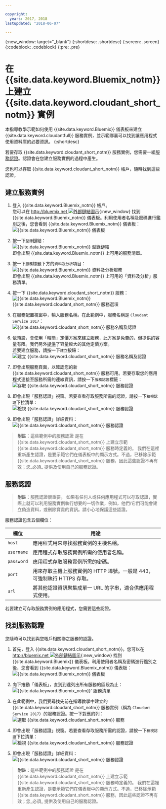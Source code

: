 ```yaml
---

copyright:
  years: 2017, 2018
lastupdated: "2018-06-07"

---
```


{:new_window: target="_blank"}
{:shortdesc: .shortdesc}
{:screen: .screen}
{:codeblock: .codeblock}
{:pre: .pre}

# 在 {{site.data.keyword.Bluemix_notm}} 上建立 {{site.data.keyword.cloudant_short_notm}} 實例

本指導教學示範如何使用 {{site.data.keyword.Bluemix}} 儀表板來建立 {{site.data.keyword.cloudantfull}} 服務實例，並示範哪裏可以找到讓應用程式使用資料庫的必要資訊。
{:shortdesc}

若要存取 {{site.data.keyword.cloudant_short_notm}} 服務實例，您需要一組[服務認證](#the-service-credentials)。認證會在您建立服務實例的過程中產生。

您也可以存取 {{site.data.keyword.cloudant_short_notm}} 帳戶，隨時找到這些認證。

## 建立服務實例

1.  登入 {{site.data.keyword.Bluemix_notm}} 帳戶。<br/>
    您可以在 [http://bluemix.net ![外部鏈結圖示](../images/launch-glyph.svg "外部鏈結圖示")](http://bluemix.net){:new_window} 找到 {{site.data.keyword.Bluemix_notm}} 儀表板。利用使用者名稱及密碼進行鑑別之後，您會看到 {{site.data.keyword.Bluemix_notm}} 儀表板：<br/>
    ![{{site.data.keyword.Bluemix_notm}} 儀表板](images/img0001.png)

2.  按一下`型錄`鏈結：<br/>
    ![{{site.data.keyword.Bluemix_notm}} 型錄鏈結](images/img0002.png)<br/>
    即會出現 {{site.data.keyword.Bluemix_notm}} 上可用的服務清單。

3.  按一下`服務`標題下方的`資料及分析`項目：<br/>
    ![{{site.data.keyword.Bluemix_notm}} 資料及分析服務](images/img0003.png)<br/>
    即會出現 {{site.data.keyword.Bluemix_notm}} 上可用的「資料及分析」服務清單。

4.  按一下 {{site.data.keyword.cloudant_short_notm}} 服務：<br>
    ![{{site.data.keyword.Bluemix_notm}} {{site.data.keyword.cloudant_short_notm}} 服務選項](images/img0004.png)

5.  在服務配置視窗中，輸入服務名稱。在此範例中，服務名稱是 `Cloudant Service 2017`：<br/>
    ![{{site.data.keyword.cloudant_short_notm}} 服務名稱及認證](images/img0005.png)

6.  依預設，會使用「精簡」定價方案來建立服務，此方案是免費的，但提供的容量有限。我們另外[提供](../offerings/bluemix.html)了容量較大的其他定價方案。<br/>
    若要建立服務，請按一下`建立`按鈕：<br/>
    ![建立 {{site.data.keyword.cloudant_short_notm}} 服務名稱及認證](images/img0006.png)

7.  即會出現服務頁面，以確認您的新 {{site.data.keyword.cloudant_short_notm}} 服務可用。若要存取您的應用程式連接至服務所需的連線資訊，請按一下`服務認證`標籤：<br/>
    ![存取 {{site.data.keyword.cloudant_short_notm}} 服務認證](images/img0007.png)

8.  即會出現「服務認證」視窗。若要查看存取服務所需的認證，請按一下`檢視認證`下拉清單：<br/>
    ![檢視 {{site.data.keyword.cloudant_short_notm}} 服務認證](images/img0008.png)

9.  即會出現「服務認證」詳細資料：<br/>
    ![{{site.data.keyword.cloudant_short_notm}} 服務認證](images/img0009.png)

>   **附註**：這些範例中的服務認證
    是在 {{site.data.keyword.cloudant_short_notm}} 上建立示範 {{site.data.keyword.cloudant_short_notm}} 服務時定義的。
    我們在這裡重新產生認證，是要示範它們在儀表板中的顯示方式。不過，已移除示範 {{site.data.keyword.cloudant_short_notm}} 服務，因此這些認證不再有效；您_必須_ 提供及使用自己的服務認證。

## 服務認證

>   **附註**：服務認證很重要。
如果有任何人或任何應用程式可以存取認證，實際上就可以利用服務實例執行想要的一切作業，例如，他們/它們可能會建立偽造資料，或刪除寶貴的資訊。請小心地保護這些認證。



服務認證包含五個欄位：

欄位       |用途
-----------|--------
`host`     |應用程式用來尋找服務實例的主機名稱。
`username` |應用程式存取服務實例所需的使用者名稱。
`password` |應用程式存取服務實例所需的密碼。
`port`     |用來存取主機上服務實例的 HTTP 埠號。一般是 443，可強制執行 HTTPS 存取。
`url`      |將其他認證資訊聚集成單一 URL 的字串，適合供應用程式使用。

若要建立可存取服務實例的應用程式，您需要這些認證。

## 找到服務認證

您隨時可以找到與您帳戶相關聯之服務的認證。

1.  首先，登入 {{site.data.keyword.cloudant_short_notm}}。您可以在 [http://bluemix.net ![外部鏈結圖示](../images/launch-glyph.svg "外部鏈結圖示")](http://bluemix.net){:new_window} 找到 {{site.data.keyword.Bluemix}} 儀表板。利用使用者名稱及密碼進行鑑別之後，您會看到 {{site.data.keyword.Bluemix_notm}} 儀表板：<br/>
    ![{{site.data.keyword.Bluemix_notm}} 儀表板](images/img0001.png)

2.  向下捲動「儀表板」，直到到達列出所有服務的區段為止：<br/>
    ![{{site.data.keyword.Bluemix_notm}}' 服務清單](images/img0010.png)

3.  在此範例中，我們要尋找先前在指導教學中建立的 {{site.data.keyword.cloudant_short_notm}} 服務實例（稱為 `Cloudant Service 2017`）的服務認證。按一下對應的列：<br/>
    ![選取 {{site.data.keyword.cloudant_short_notm}} 服務](images/img0011.png)

3.  即會出現「服務認證」視窗。若要查看存取服務所需的認證，請按一下`檢視認證`下拉清單：<br/>
    ![檢視 {{site.data.keyword.cloudant_short_notm}} 服務認證](images/img0008.png)

4.  即會出現「服務認證」詳細資料：<br/>
    ![{{site.data.keyword.cloudant_short_notm}} 服務認證](images/img0009.png)

>   **附註**：這些範例中的服務認證
    是在 {{site.data.keyword.cloudant_short_notm}} 上建立示範 {{site.data.keyword.cloudant_short_notm}} 服務時定義的。
    我們在這裡重新產生認證，是要示範它們在儀表板中的顯示方式。不過，已移除示範 {{site.data.keyword.cloudant_short_notm}} 服務，因此這些認證不再有效；您_必須_ 提供及使用自己的服務認證。
